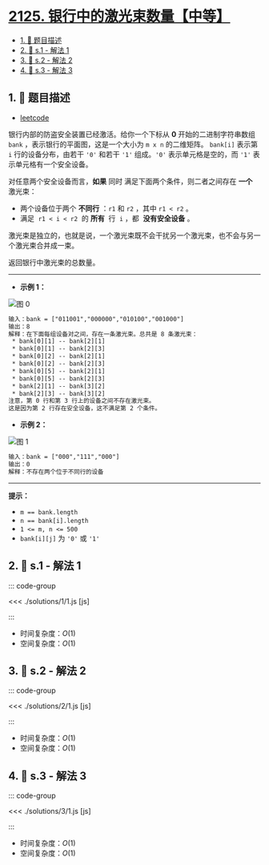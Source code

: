 # [2125. 银行中的激光束数量【中等】](https://github.com/tnotesjs/TNotes.leetcode/tree/main/notes/2125.%20%E9%93%B6%E8%A1%8C%E4%B8%AD%E7%9A%84%E6%BF%80%E5%85%89%E6%9D%9F%E6%95%B0%E9%87%8F%E3%80%90%E4%B8%AD%E7%AD%89%E3%80%91)

<!-- region:toc -->

- [1. 📝 题目描述](#1--题目描述)
- [2. 🎯 s.1 - 解法 1](#2--s1---解法-1)
- [3. 🎯 s.2 - 解法 2](#3--s2---解法-2)
- [4. 🎯 s.3 - 解法 3](#4--s3---解法-3)

<!-- endregion:toc -->

## 1. 📝 题目描述

- [leetcode](https://leetcode.cn/problems/number-of-laser-beams-in-a-bank/)

银行内部的防盗安全装置已经激活。给你一个下标从 **0** 开始的二进制字符串数组 `bank` ，表示银行的平面图，这是一个大小为 `m x n` 的二维矩阵。 `bank[i]` 表示第 `i` 行的设备分布，由若干 `'0'` 和若干 `'1'` 组成。`'0'` 表示单元格是空的，而 `'1'` 表示单元格有一个安全设备。

对任意两个安全设备而言，**如果** 同时 满足下面两个条件，则二者之间存在 **一个** 激光束：

- 两个设备位于两个 **不同行** ：`r1` 和 `r2` ，其中 `r1 < r2` 。
- 满足  `r1 < i < r2`  的 **所有**  行  `i` ，都  **没有安全设备** 。

激光束是独立的，也就是说，一个激光束既不会干扰另一个激光束，也不会与另一个激光束合并成一束。

返回银行中激光束的总数量。

---

- **示例 1：**

![图 0](https://cdn.jsdelivr.net/gh/tnotesjs/imgs@main/2025-09-26-23-36-56.png)

```txt
输入：bank = ["011001","000000","010100","001000"]
输出：8
解释：在下面每组设备对之间，存在一条激光束。总共是 8 条激光束：
 * bank[0][1] -- bank[2][1]
 * bank[0][1] -- bank[2][3]
 * bank[0][2] -- bank[2][1]
 * bank[0][2] -- bank[2][3]
 * bank[0][5] -- bank[2][1]
 * bank[0][5] -- bank[2][3]
 * bank[2][1] -- bank[3][2]
 * bank[2][3] -- bank[3][2]
注意，第 0 行和第 3 行上的设备之间不存在激光束。
这是因为第 2 行存在安全设备，这不满足第 2 个条件。
```

- **示例 2：**

![图 1](https://cdn.jsdelivr.net/gh/tnotesjs/imgs@main/2025-09-26-23-37-02.png)

```txt
输入：bank = ["000","111","000"]
输出：0
解释：不存在两个位于不同行的设备
```

---

**提示：**

- `m == bank.length`
- `n == bank[i].length`
- `1 <= m, n <= 500`
- `bank[i][j]` 为 `'0'` 或 `'1'`

## 2. 🎯 s.1 - 解法 1

::: code-group

<<< ./solutions/1/1.js [js]

:::

- 时间复杂度：$O(1)$
- 空间复杂度：$O(1)$

## 3. 🎯 s.2 - 解法 2

::: code-group

<<< ./solutions/2/1.js [js]

:::

- 时间复杂度：$O(1)$
- 空间复杂度：$O(1)$

## 4. 🎯 s.3 - 解法 3

::: code-group

<<< ./solutions/3/1.js [js]

:::

- 时间复杂度：$O(1)$
- 空间复杂度：$O(1)$
